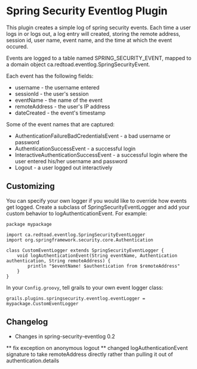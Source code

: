 Spring Security Eventlog Plugin
===============================


This plugin creates a simple log of spring security events.  Each time
a user logs in or logs out, a log entry will created, storing the
remote address, session id, user name, event name, and the time at
which the event occured.

Events are logged to a table named SPRING_SECURITY_EVENT, mapped to a
domain object ca.redtoad.eventlog.SpringSecurityEvent.

Each event has the following fields:

* username - the username entered
* sessionId - the user's session
* eventName - the name of the event
* remoteAddress - the user's IP address
* dateCreated - the event's timestamp

Some of the event names that are captured:

* AuthenticationFailureBadCredentialsEvent - a bad username or password
* AuthenticationSuccessEvent - a successful login
* InteractiveAuthenticationSuccessEvent - a successful login where the user entered his/her username and password
* Logout - a user logged out interactively


Customizing
-----------

You can specify your own logger if you would like to override how
events get logged.  Create a subclass of SpringSecurityEventLogger and
add your custom behavior to logAuthenticationEvent.  For example:

    package mypackage
    
    import ca.redtoad.eventlog.SpringSecurityEventLogger
    import org.springframework.security.core.Authentication
    
    class CustomEventLogger extends SpringSecurityEventLogger {
        void logAuthenticationEvent(String eventName, Authentication authentication, String remoteAddress) {
            println "$eventName! $authentication from $remoteAddress"
        }
    }

In your `Config.groovy`, tell grails to your own event logger class:

    grails.plugins.springsecurity.eventlog.eventLogger = mypackage.CustomEventLogger


Changelog
---------

* Changes in spring-security-eventlog 0.2

** fix exception on anonymous logout
** changed logAuthenticationEvent signature to take remoteAddress
   directly rather than pulling it out of authentication.details
